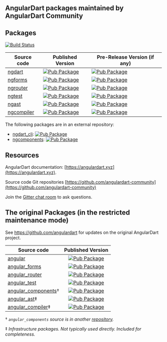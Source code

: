 ## AngularDart packages maintained by AngularDart Community

## Packages

[![Build Status](https://img.shields.io/github/actions/workflow/status/angulardart-community/angular/dart.yml?branch=master)](https://github.com/angulardart-community/angular/actions/workflows/dart.yml)

| Source code |Published Version                                                                                 |Pre-Release Version (if any)                                                                                      |
|-------------|--------------------------------------------------------------------------------------------------|------------------------------------------------------------------------------------------------------------------|
| [ngdart]    |[![Pub Package](https://img.shields.io/pub/v/ngdart.svg)](https://pub.dev/packages/ngdart)        |[![Pub Package](https://img.shields.io/pub/v/ngdart?include_prereleases)](https://pub.dev/packages/ngdart)        |
| [ngforms]   |[![Pub Package](https://img.shields.io/pub/v/ngforms.svg)](https://pub.dev/packages/ngforms)      |[![Pub Package](https://img.shields.io/pub/v/ngforms?include_prereleases)](https://pub.dev/packages/ngforms)      |
| [ngrouter]  |[![Pub Package](https://img.shields.io/pub/v/ngrouter.svg)](https://pub.dev/packages/ngrouter)    |[![Pub Package](https://img.shields.io/pub/v/ngrouter?include_prereleases)](https://pub.dev/packages/ngrouter)    |
| [ngtest]    |[![Pub Package](https://img.shields.io/pub/v/ngtest.svg)](https://pub.dev/packages/ngtest)        |[![Pub Package](https://img.shields.io/pub/v/ngtest?include_prereleases)](https://pub.dev/packages/ngtest)        |
| [ngast]     |[![Pub Package](https://img.shields.io/pub/v/ngast.svg)](https://pub.dev/packages/ngast)          |[![Pub Package](https://img.shields.io/pub/v/ngast?include_prereleases)](https://pub.dev/packages/ngast)          |
| [ngcompiler]|[![Pub Package](https://img.shields.io/pub/v/ngcompiler.svg)](https://pub.dev/packages/ngcompiler)|[![Pub Package](https://img.shields.io/pub/v/ngcompiler?include_prereleases)](https://pub.dev/packages/ngcompiler)|

The following packages are in an external repository:

- [ngdart_cli]: [![Pub Package](https://img.shields.io/pub/v/ngdart_cli.svg)](https://pub.dev/packages/ngdart_cli)
- [ngcomponents]: [![Pub Package](https://img.shields.io/pub/v/ngcomponents.svg)](https://pub.dev/packages/ngcomponents)

## Resources

AngularDart documentation: [https://angulardart.xyz](https://angulardart.xyz).

Source code Git repositories [https://github.com/angulardart-community](https://github.com/angulardart-community)

Join the [Gitter chat room](https://gitter.im/angulardart/community) to ask questions.

## The original Packages (in the restricted maintenance mode)

See https://github.com/angulardart for updates on the original AngularDart project.

| Source code                  | Published Version                                                                                                  |
|------------------------------|:------------------------------------------------------------------------------------------------------------------:|
| [angular]                    | [![Pub Package](https://img.shields.io/pub/v/angular.svg)](https://pub.dev/packages/angular)                       |
| [angular_forms]              | [![Pub Package](https://img.shields.io/pub/v/angular_forms.svg)](https://pub.dev/packages/angular_forms)           |
| [angular_router]             | [![Pub Package](https://img.shields.io/pub/v/angular_router.svg)](https://pub.dev/packages/angular_router)         |
| [angular_test]               | [![Pub Package](https://img.shields.io/pub/v/angular_test.svg)](https://pub.dev/packages/angular_test)             |
| [angular_components]&dagger; | [![Pub Package](https://img.shields.io/pub/v/angular_components.svg)](https://pub.dev/packages/angular_components) |
| [angular_ast]&ddagger;       | [![Pub Package](https://img.shields.io/pub/v/angular_ast.svg)](https://pub.dev/packages/angular_ast)               |
| [angular_compiler]&ddagger;  | [![Pub Package](https://img.shields.io/pub/v/angular_compiler.svg)](https://pub.dev/packages/angular_compiler)     |

&dagger; _`angular_components` source is in another [repository](https://github.com/angulardart/angular_components)._

&ddagger; _Infrastructure packages. Not typically used directly.
Included for completeness._

[angular]: https://github.com/angulardart/angular/tree/master/angular
[angular_ast]: https://github.com/angulardart/angular/tree/master/angular_ast
[angular_compiler]: https://github.com/angulardart/angular/tree/master/angular_compiler
[angular_components]: https://github.com/angulardart/angular_components/tree/master/angular_components
[angular_forms]: https://github.com/angulardart/angular/tree/master/angular_forms
[angular_router]: https://github.com/angulardart/angular/tree/master/angular_router
[angular_test]: https://github.com/angulardart/angular/tree/master/angular_test
[ngdart]: https://github.com/angulardart-community/angular/tree/master/ngdart 
[ngforms]: https://github.com/angulardart-community/angular/tree/master/ngforms 
[ngrouter]: https://github.com/angulardart-community/angular/tree/master/ngrouter 
[ngtest]: https://github.com/angulardart-community/angular/tree/master/ngtest 
[ngast]: https://github.com/angulardart-community/angular/tree/master/ngast 
[ngcompiler]: https://github.com/angulardart-community/angular/tree/master/ngcompiler
[ngdart_cli]: https://github.com/angulardart-community/ngdart_cli
[ngcomponents]: https://github.com/angulardart-community/angular_components

